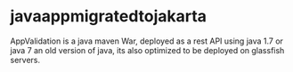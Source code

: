 # javaappmigratedtojakarta

AppValidation is a java maven War, deployed as a rest API using java 1.7 or java 7 an old version of java, its also optimized to be deployed on glassfish servers.
